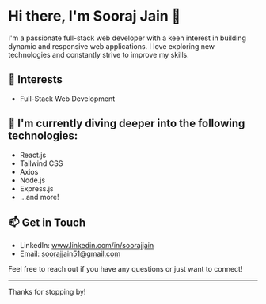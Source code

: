 # Hi there, I'm Sooraj Jain 👋

I'm a passionate full-stack web developer with a keen interest in building dynamic and responsive web applications.
I love exploring new technologies and constantly strive to improve my skills.

## 🌟 Interests
- Full-Stack Web Development

## 🌱 I'm currently diving deeper into the following technologies:
- React.js
- Tailwind CSS
- Axios
- Node.js 
- Express.js
- ...and more!

## 📫 Get in Touch
- LinkedIn: www.linkedin.com/in/soorajjain
- Email: soorajjain51@gmail.com

Feel free to reach out if you have any questions or just want to connect!

---

Thanks for stopping by!
